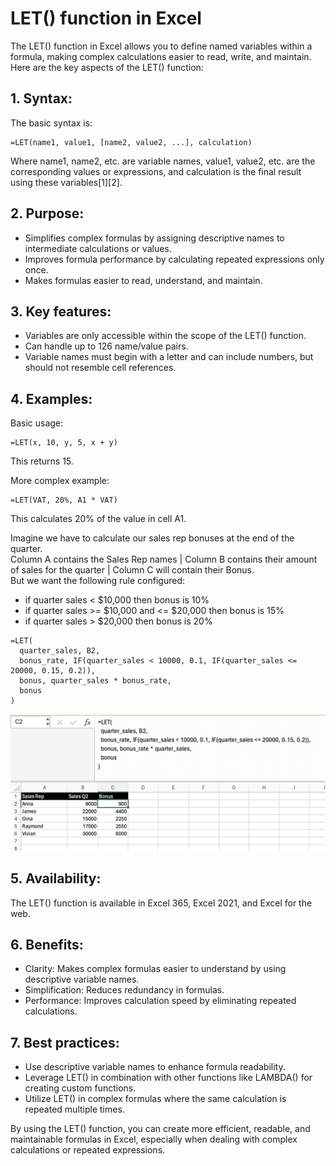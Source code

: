 # LET() function in Excel

The LET() function in Excel allows you to define named variables within a formula, making complex calculations easier to read, write, and maintain. Here are the key aspects of the LET() function:

## 1. Syntax:
The basic syntax is:
```
=LET(name1, value1, [name2, value2, ...], calculation)
```
Where name1, name2, etc. are variable names, value1, value2, etc. are the corresponding values or expressions, and calculation is the final result using these variables[1][2].

## 2. Purpose:
- Simplifies complex formulas by assigning descriptive names to intermediate calculations or values.
- Improves formula performance by calculating repeated expressions only once.
- Makes formulas easier to read, understand, and maintain.

## 3. Key features:
- Variables are only accessible within the scope of the LET() function.
- Can handle up to 126 name/value pairs.
- Variable names must begin with a letter and can include numbers, but should not resemble cell references.

## 4. Examples:
Basic usage:
```
=LET(x, 10, y, 5, x + y)
```
This returns 15.

More complex example:
```
=LET(VAT, 20%, A1 * VAT)
```
This calculates 20% of the value in cell A1.

Imagine we have to calculate our sales rep bonuses at the end of the quarter.  
Column A contains the Sales Rep names | Column B contains their amount of sales for the quarter | Column C will contain their Bonus.  
But we want the following rule configured:
- if quarter sales < $10,000 then bonus is 10%
- if quarter sales >= $10,000 and <= $20,000 then bonus is 15%
- if quarter sales > $20,000 then bonus is 20%

```
=LET(
  quarter_sales, B2,
  bonus_rate, IF(quarter_sales < 10000, 0.1, IF(quarter_sales <= 20000, 0.15, 0.2)),
  bonus, quarter_sales * bonus_rate,
  bonus
)
```
<img src="../images/Excel_LET.png" width="800px"></img>

## 5. Availability:
The LET() function is available in Excel 365, Excel 2021, and Excel for the web.

## 6. Benefits:
- Clarity: Makes complex formulas easier to understand by using descriptive variable names.
- Simplification: Reduces redundancy in formulas.
- Performance: Improves calculation speed by eliminating repeated calculations.

## 7. Best practices:
- Use descriptive variable names to enhance formula readability.
- Leverage LET() in combination with other functions like LAMBDA() for creating custom functions.
- Utilize LET() in complex formulas where the same calculation is repeated multiple times.

By using the LET() function, you can create more efficient, readable, and maintainable formulas in Excel, especially when dealing with complex calculations or repeated expressions.
